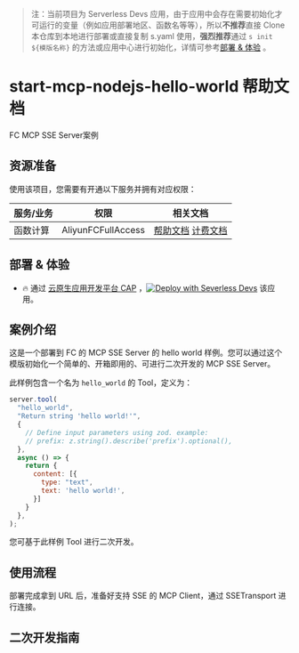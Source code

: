 
> 注：当前项目为 Serverless Devs 应用，由于应用中会存在需要初始化才可运行的变量（例如应用部署地区、函数名等等），所以**不推荐**直接 Clone 本仓库到本地进行部署或直接复制 s.yaml 使用，**强烈推荐**通过 `s init ${模版名称}` 的方法或应用中心进行初始化，详情可参考[部署 & 体验](#部署--体验) 。

# start-mcp-nodejs-hello-world 帮助文档

<description>

FC MCP SSE Server案例

</description>


## 资源准备

使用该项目，您需要有开通以下服务并拥有对应权限：

<service>



| 服务/业务 |  权限  | 相关文档 |
| --- |  --- | --- |
| 函数计算 |  AliyunFCFullAccess | [帮助文档](https://help.aliyun.com/product/2508973.html) [计费文档](https://help.aliyun.com/document_detail/2512928.html) |

</service>

<remark>



</remark>

<disclaimers>



</disclaimers>

## 部署 & 体验

<appcenter>
   
- :fire: 通过 [云原生应用开发平台 CAP](https://cap.console.aliyun.com/template-detail?template=start-mcp-nodejs-hello-world) ，[![Deploy with Severless Devs](https://img.alicdn.com/imgextra/i1/O1CN01w5RFbX1v45s8TIXPz_!!6000000006118-55-tps-95-28.svg)](https://cap.console.aliyun.com/template-detail?template=start-mcp-nodejs-hello-world) 该应用。
   
</appcenter>
<deploy>
    
   
</deploy>

## 案例介绍

<appdetail id="flushContent">

这是一个部署到 FC 的 MCP SSE Server 的 hello world 样例。您可以通过这个模版初始化一个简单的、开箱即用的、可进行二次开发的 MCP SSE Server。 
 
此样例包含一个名为 `hello_world` 的 Tool，定义为：

```javascript
server.tool(
  "hello_world",
  "Return string 'hello world!'",
  {
    // Define input parameters using zod. example: 
    // prefix: z.string().describe('prefix').optional(),
  },
  async () => {
    return {
      content: [{
        type: "text",
        text: 'hello world!',
      }]
    }
  },
);

```

您可基于此样例 Tool 进行二次开发。

</appdetail>







## 使用流程

<usedetail id="flushContent">

部署完成拿到 URL 后，准备好支持 SSE 的 MCP Client，通过 SSETransport 进行连接。

</usedetail>

## 二次开发指南

<development id="flushContent">


</development>






